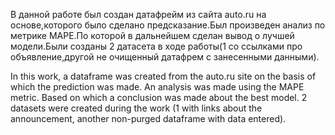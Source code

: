 В данной работе был создан датафрейм из сайта auto.ru на основе,которого было сделано предсказание.Был произведен анализ по метрике MAPE.По которой в дальнейшем сделан вывод о лучшей модели.Были созданы 2 датасета в ходе работы(1 со ссылками про объявление,другой не очищенный датафрем с занесенными данными).

In this work, a dataframe was created from the auto.ru site on the basis of which the prediction was made. An analysis was made using the MAPE metric. Based on which a conclusion was made about the best model. 2 datasets were created during the work (1 with links about the announcement, another non-purged dataframe with data entered).

